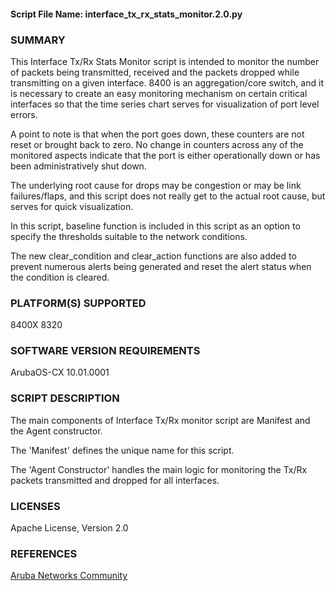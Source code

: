 #### Script File Name: interface\_tx\_rx\_stats\_monitor.2.0.py

### SUMMARY
This Interface Tx/Rx Stats Monitor script is intended to monitor the number of packets being transmitted, received and the packets dropped while transmitting on a given interface. 8400 is an aggregation/core switch, and it is necessary to create an easy monitoring mechanism on certain critical interfaces so that the time series chart serves for visualization of port level errors.

A point to note is that when the port goes down, these counters are not reset or brought back to zero. No change in counters across any of the monitored aspects indicate that the port is either operationally down or has been administratively shut down.

The underlying root cause for drops may be congestion or may be link failures/flaps, and this script does not really get to the actual root cause, but serves for quick visualization.

In this script, baseline function is included in this script as an option to specify the thresholds suitable to the network conditions.

The new clear_condition and clear_action functions are also added to prevent numerous alerts being generated and reset the alert status when the condition is cleared.

### PLATFORM(S) SUPPORTED
8400X
8320

### SOFTWARE VERSION REQUIREMENTS
ArubaOS-CX 10.01.0001

### SCRIPT DESCRIPTION
The main components of Interface Tx/Rx monitor script are Manifest and the Agent constructor.

The 'Manifest' defines the unique name for this script.

The 'Agent Constructor' handles the main logic for monitoring the Tx/Rx packets transmitted and dropped for all interfaces.  

### LICENSES
Apache License, Version 2.0

### REFERENCES
[Aruba Networks Community](http://community.arubanetworks.com/t5/Network-Analytic-Engine/ct-p/NetworkAnalyticEngine)
